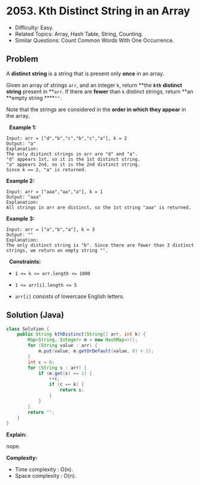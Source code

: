 # 2053. Kth Distinct String in an Array

- Difficulty: Easy.
- Related Topics: Array, Hash Table, String, Counting.
- Similar Questions: Count Common Words With One Occurrence.

## Problem

A **distinct string** is a string that is present only **once** in an array.

Given an array of strings ```arr```, and an integer ```k```, return **the **```kth```** **distinct string** present in **```arr```. If there are **fewer** than ```k``` distinct strings, return **an **empty string ****```""```.

Note that the strings are considered in the **order in which they appear** in the array.

 
**Example 1:**

```
Input: arr = ["d","b","c","b","c","a"], k = 2
Output: "a"
Explanation:
The only distinct strings in arr are "d" and "a".
"d" appears 1st, so it is the 1st distinct string.
"a" appears 2nd, so it is the 2nd distinct string.
Since k == 2, "a" is returned. 
```

**Example 2:**

```
Input: arr = ["aaa","aa","a"], k = 1
Output: "aaa"
Explanation:
All strings in arr are distinct, so the 1st string "aaa" is returned.
```

**Example 3:**

```
Input: arr = ["a","b","a"], k = 3
Output: ""
Explanation:
The only distinct string is "b". Since there are fewer than 3 distinct strings, we return an empty string "".
```

 
**Constraints:**


	
- ```1 <= k <= arr.length <= 1000```
	
- ```1 <= arr[i].length <= 5```
	
- ```arr[i]``` consists of lowercase English letters.



## Solution (Java)

```java
class Solution {
    public String kthDistinct(String[] arr, int k) {
        Map<String, Integer> m = new HashMap<>();
        for (String value : arr) {
            m.put(value, m.getOrDefault(value, 0) + 1);
        }
        int c = 0;
        for (String s : arr) {
            if (m.get(s) == 1) {
                ++c;
                if (c == k) {
                    return s;
                }
            }
        }
        return "";
    }
}
```

**Explain:**

nope.

**Complexity:**

* Time complexity : O(n).
* Space complexity : O(n).
